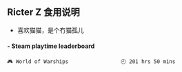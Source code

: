 ## Ricter Z 食用说明
- 喜欢猫猫，是个冇猫孤儿

<!-- steam-box start -->
#### - Steam playtime leaderboard
```text
🎮 World of Warships                 🕘 201 hrs 50 mins
```
<!-- Powered by https://github.com/YouEclipse/steam-box . -->
<!-- steam-box end -->
